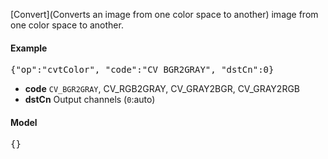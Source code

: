 [Convert](Converts an image from one color space to another) image from one color space to another.

#### Example
<pre>{"op":"cvtColor", "code":"CV_BGR2GRAY", "dstCn":0}</pre>

* **code** `CV_BGR2GRAY`, CV_RGB2GRAY, CV_GRAY2BGR, CV_GRAY2RGB
* **dstCn** Output channels (`0`:auto)

#### Model
<pre>{}</pre>